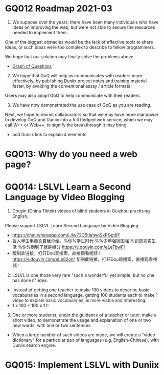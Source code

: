 # GQ012 Roadmap 2021-03

1. We suppose over the years, there have been many individuals
who have ideas on improving the web, but were not able to
secure the resources needed to implement them.

One of the biggest obstacles would be the lack of effective tools
to share ideas, or such ideas were too complex to describe to fellow
programmers.

We hope that our solution may finally solve the problems above:

- [Graph of Questions](https://github.com/udexon/DUNIIX/blob/main/DU003_Linked_Comments.md)

2. We hope that GoQ will help us communicates with readers more effectively, by
publishing Duniix project notes and training material faster, by avoiding 
the conventional essay / article formats.

Users may also adopt GoQ to help communicate with their readers.

3. We have now demonstrated the use case of GoQ as you are reading.

Next, we hope to recruit collaborators so that we may have more
manpower to develop GoQ and Duniix into a full fledged web service,
which we may call W++ or Web++, to signify the breakthrough
it may bring.

- add Duniix link to explain 4 elements


# GQ013: Why do you need a web page?

# GQ014: LSLVL Learn a Second Language by Video Blogging

1. Douyin (China Tiktok) videos of blind students in Guizhou practising English.

Please support LSLVL Learn Second Language by Video Blogging:

- https://chat.whatsapp.com/IJIw72C5tIa1wqSxPGgt9F 
- 盲人学生用英文自我介绍。%你%学生时代 %%少年强则国强 %记录真实生活 %你%刷到了就是缘分 https://v.douyin.com/eLeFbwF/ 
- 緮制此链接，打开Dou音搜索，直接觀看视频！https://v.douyin.com/eLe82on/ 复制此链接，打开Dou䜾搜索，直接观看視频！

2. LSLVL is one those very rare "such a wonderful yet simple, but no one has done it" idea:

- Instead of getting one teacher to make 100 videos to describe basic vocabularies in a second language, getting 100 students each to make 1 video to explain basic vocabularies, is more viable and interesting.
- 1 x 100 < 100 x 1 !!

3. One or more students, under the guidance of a teacher or tutor, make a short video, to demonstrate the usage and explanation of one or two new words, with one or two sentences.

- When a large number of such videos are made, we will create a "video dictionary" for a particular pair of languages (e.g. English-Chinese), with Duniix search engine.

# GQ015: Implement LSLVL with Duniix
